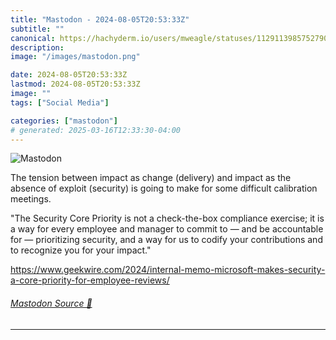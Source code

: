 ```yaml
---
title: "Mastodon - 2024-08-05T20:53:33Z"
subtitle: ""
canonical: https://hachyderm.io/users/mweagle/statuses/112911398575279046
description:
image: "/images/mastodon.png"

date: 2024-08-05T20:53:33Z
lastmod: 2024-08-05T20:53:33Z
image: ""
tags: ["Social Media"]

categories: ["mastodon"]
# generated: 2025-03-16T12:33:30-04:00
---
```

![Mastodon](/images/mastodon.png)

<p>The tension between impact as change (delivery) and impact as the absence of exploit (security) is going to make for some difficult calibration meetings.</p><p>&quot;The Security Core Priority is not a check-the-box compliance exercise; it is a way for every employee and manager to commit to — and be accountable for — prioritizing security, and a way for us to codify your contributions and to recognize you for your impact.&quot;</p><p><a href="https://www.geekwire.com/2024/internal-memo-microsoft-makes-security-a-core-priority-for-employee-reviews/" target="_blank" rel="nofollow noopener noreferrer" translate="no"><span class="invisible">https://www.</span><span class="ellipsis">geekwire.com/2024/internal-mem</span><span class="invisible">o-microsoft-makes-security-a-core-priority-for-employee-reviews/</span></a></p>


###### [Mastodon Source 🐘](https://hachyderm.io/@mweagle/112911398575279046)

___
